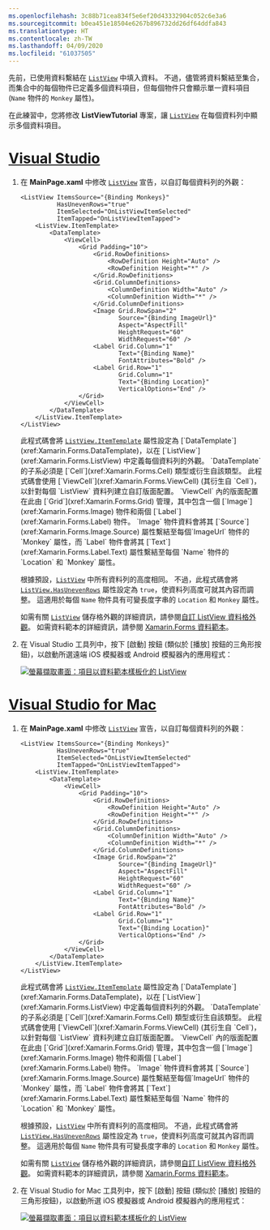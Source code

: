 ```yaml
---
ms.openlocfilehash: 3c88b71cea834f5e6ef20d43332904c052c6e3a6
ms.sourcegitcommit: b0ea451e18504e6267b896732dd26df64ddfa843
ms.translationtype: HT
ms.contentlocale: zh-TW
ms.lasthandoff: 04/09/2020
ms.locfileid: "61037505"
---
```

先前，已使用資料繫結在 [`ListView`](xref:Xamarin.Forms.ListView) 中填入資料。 不過，儘管將資料繫結至集合，而集合中的每個物件已定義多個資料項目，但每個物件只會顯示單一資料項目 (`Name` 物件的 `Monkey` 屬性)。

在此練習中，您將修改 **ListViewTutorial** 專案，讓 [`ListView`](xref:Xamarin.Forms.ListView) 在每個資料列中顯示多個資料項目。

# <a name="visual-studio"></a>[Visual Studio](#tab/vswin)

1. 在 **MainPage.xaml** 中修改 [`ListView`](xref:Xamarin.Forms.Image) 宣告，以自訂每個資料列的外觀：

    ```xaml
    <ListView ItemsSource="{Binding Monkeys}"
              HasUnevenRows="true"
              ItemSelected="OnListViewItemSelected"
              ItemTapped="OnListViewItemTapped">
        <ListView.ItemTemplate>
            <DataTemplate>
                <ViewCell>
                    <Grid Padding="10">
                        <Grid.RowDefinitions>
                            <RowDefinition Height="Auto" />
                            <RowDefinition Height="*" />
                        </Grid.RowDefinitions>
                        <Grid.ColumnDefinitions>
                            <ColumnDefinition Width="Auto" />
                            <ColumnDefinition Width="*" />
                        </Grid.ColumnDefinitions>
                        <Image Grid.RowSpan="2"
                               Source="{Binding ImageUrl}"
                               Aspect="AspectFill"
                               HeightRequest="60"
                               WidthRequest="60" />
                        <Label Grid.Column="1"
                               Text="{Binding Name}"
                               FontAttributes="Bold" />
                        <Label Grid.Row="1"
                               Grid.Column="1"
                               Text="{Binding Location}"
                               VerticalOptions="End" />
                    </Grid>
                </ViewCell>
            </DataTemplate>
        </ListView.ItemTemplate>
    </ListView>
    ```

    此程式碼會將 [`ListView.ItemTemplate`](xref:Xamarin.Forms.ItemsView`1.ItemTemplate) 屬性設定為 [`DataTemplate`](xref:Xamarin.Forms.DataTemplate)，以在 [`ListView`](xref:Xamarin.Forms.ListView) 中定義每個資料列的外觀。 `DataTemplate` 的子系必須是 [`Cell`](xref:Xamarin.Forms.Cell) 類型或衍生自該類型。 此程式碼會使用 [`ViewCell`](xref:Xamarin.Forms.ViewCell) (其衍生自 `Cell`)，以針對每個 `ListView` 資料列建立自訂版面配置。 `ViewCell` 內的版面配置在此由 [`Grid`](xref:Xamarin.Forms.Grid) 管理，其中包含一個 [`Image`](xref:Xamarin.Forms.Image) 物件和兩個 [`Label`](xref:Xamarin.Forms.Label) 物件。 `Image` 物件資料會將其 [`Source`](xref:Xamarin.Forms.Image.Source) 屬性繫結至每個`ImageUrl` 物件的 `Monkey` 屬性，而 `Label` 物件會將其 [`Text`](xref:Xamarin.Forms.Label.Text) 屬性繫結至每個 `Name` 物件的 `Location` 和 `Monkey` 屬性。

    根據預設，[`ListView`](xref:Xamarin.Forms.ListView) 中所有資料列的高度相同。 不過，此程式碼會將 [`ListView.HasUnevenRows`](xref:Xamarin.Forms.ListView.HasUnevenRows) 屬性設定為 `true`，使資料列高度可就其內容而調整。 這適用於每個 `Name` 物件具有可變長度字串的 `Location` 和 `Monkey` 屬性。

    如需有關 [`ListView`](xref:Xamarin.Forms.ListView) 儲存格外觀的詳細資訊，請參閱[自訂 ListView 資料格外觀](~/xamarin-forms/user-interface/listview/customizing-cell-appearance.md)。 如需資料範本的詳細資訊，請參閱 [Xamarin.Forms 資料範本](~/xamarin-forms/app-fundamentals/templates/data-templates/index.md)。

1. 在 Visual Studio 工具列中，按下 [啟動]  按鈕 (類似於 [播放] 按鈕的三角形按鈕)，以啟動所選遠端 iOS 模擬器或 Android 模擬器內的應用程式：

    [![螢幕擷取畫面：項目以資料範本樣板化的 ListView](../images/customize-cell-appearance.png "顯示樣板化資料的 ListView")](../images/customize-cell-appearance-large.png#lightbox "顯示樣板化資料的 ListView")

# <a name="visual-studio-for-mac"></a>[Visual Studio for Mac](#tab/vsmac)

1. 在 **MainPage.xaml** 中修改 [`ListView`](xref:Xamarin.Forms.Image) 宣告，以自訂每個資料列的外觀：

    ```xaml
    <ListView ItemsSource="{Binding Monkeys}"
              HasUnevenRows="true"
              ItemSelected="OnListViewItemSelected"
              ItemTapped="OnListViewItemTapped">
        <ListView.ItemTemplate>
            <DataTemplate>
                <ViewCell>
                    <Grid Padding="10">
                        <Grid.RowDefinitions>
                            <RowDefinition Height="Auto" />
                            <RowDefinition Height="*" />
                        </Grid.RowDefinitions>
                        <Grid.ColumnDefinitions>
                            <ColumnDefinition Width="Auto" />
                            <ColumnDefinition Width="*" />
                        </Grid.ColumnDefinitions>
                        <Image Grid.RowSpan="2"
                               Source="{Binding ImageUrl}"
                               Aspect="AspectFill"
                               HeightRequest="60"
                               WidthRequest="60" />
                        <Label Grid.Column="1"
                               Text="{Binding Name}"
                               FontAttributes="Bold" />
                        <Label Grid.Row="1"
                               Grid.Column="1"
                               Text="{Binding Location}"
                               VerticalOptions="End" />
                    </Grid>
                </ViewCell>
            </DataTemplate>
        </ListView.ItemTemplate>
    </ListView>
    ```

    此程式碼會將 [`ListView.ItemTemplate`](xref:Xamarin.Forms.ItemsView`1.ItemTemplate) 屬性設定為 [`DataTemplate`](xref:Xamarin.Forms.DataTemplate)，以在 [`ListView`](xref:Xamarin.Forms.ListView) 中定義每個資料列的外觀。 `DataTemplate` 的子系必須是 [`Cell`](xref:Xamarin.Forms.Cell) 類型或衍生自該類型。 此程式碼會使用 [`ViewCell`](xref:Xamarin.Forms.ViewCell) (其衍生自 `Cell`)，以針對每個 `ListView` 資料列建立自訂版面配置。 `ViewCell` 內的版面配置在此由 [`Grid`](xref:Xamarin.Forms.Grid) 管理，其中包含一個 [`Image`](xref:Xamarin.Forms.Image) 物件和兩個 [`Label`](xref:Xamarin.Forms.Label) 物件。 `Image` 物件資料會將其 [`Source`](xref:Xamarin.Forms.Image.Source) 屬性繫結至每個`ImageUrl` 物件的 `Monkey` 屬性，而 `Label` 物件會將其 [`Text`](xref:Xamarin.Forms.Label.Text) 屬性繫結至每個 `Name` 物件的 `Location` 和 `Monkey` 屬性。

    根據預設，[`ListView`](xref:Xamarin.Forms.ListView) 中所有資料列的高度相同。 不過，此程式碼會將 [`ListView.HasUnevenRows`](xref:Xamarin.Forms.ListView.HasUnevenRows) 屬性設定為 `true`，使資料列高度可就其內容而調整。 這適用於每個 `Name` 物件具有可變長度字串的 `Location` 和 `Monkey` 屬性。

    如需有關 [`ListView`](xref:Xamarin.Forms.ListView) 儲存格外觀的詳細資訊，請參閱[自訂 ListView 資料格外觀](~/xamarin-forms/user-interface/listview/customizing-cell-appearance.md)。 如需資料範本的詳細資訊，請參閱 [Xamarin.Forms 資料範本](~/xamarin-forms/app-fundamentals/templates/data-templates/index.md)。

1. 在 Visual Studio for Mac 工具列中，按下 [啟動]  按鈕 (類似於 [播放] 按鈕的三角形按鈕)，以啟動所選 iOS 模擬器或 Android 模擬器內的應用程式：

    [![螢幕擷取畫面：項目以資料範本樣板化的 ListView](../images/customize-cell-appearance.png "顯示樣板化資料的 ListView")](../images/customize-cell-appearance-large.png#lightbox "顯示樣板化資料的 ListView")
